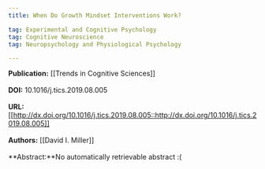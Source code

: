 ```yaml
---
title: When Do Growth Mindset Interventions Work?

tag: Experimental and Cognitive Psychology 
tag: Cognitive Neuroscience 
tag: Neuropsychology and Physiological Psychology

---
```


**Publication:** [[Trends in Cognitive Sciences]]<br><br>**DOI:** 10.1016/j.tics.2019.08.005                                       
<br>**URL:**[[http://dx.doi.org/10.1016/j.tics.2019.08.005::http://dx.doi.org/10.1016/j.tics.2019.08.005]]<br><br>**Authors:** [[David I. Miller]] <br><br>**Abstract:**No automatically retrievable abstract :(

